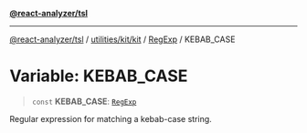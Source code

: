 [**@react-analyzer/tsl**](../../../../../../README.md)

***

[@react-analyzer/tsl](../../../../../../README.md) / [utilities/kit/kit](../../../README.md) / [RegExp](../README.md) / KEBAB\_CASE

# Variable: KEBAB\_CASE

> `const` **KEBAB\_CASE**: [`RegExp`](https://developer.mozilla.org/docs/Web/JavaScript/Reference/Global_Objects/RegExp)

Regular expression for matching a kebab-case string.
